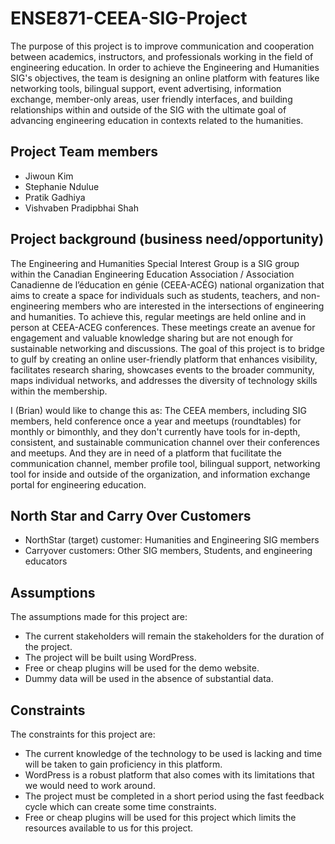 # ENSE871-CEEA-SIG-Project

The purpose of this project is to improve communication and cooperation between academics, instructors, and professionals working in the field of engineering education. In order to achieve the Engineering and Humanities SIG's objectives, the team is designing an online platform with features like networking tools, bilingual support, event advertising, information exchange, member-only areas, user friendly interfaces, and building relationships within and outside of the SIG with the ultimate goal of advancing engineering education in contexts related to the humanities.

## Project Team members
- Jiwoun Kim
- Stephanie Ndulue
- Pratik Gadhiya
- Vishvaben Pradipbhai Shah

## Project background (business need/opportunity)
The Engineering and Humanities Special Interest Group is a SIG group within the Canadian Engineering Education Association / Association Canadienne de l’éducation en génie (CEEA-ACÉG) national organization that aims to create a space for individuals such as students, teachers, and non-engineering members who are interested in the intersections of engineering and humanities.  To achieve this, regular meetings are held online and in person at CEEA-ACEG conferences. These meetings create an avenue for engagement and valuable knowledge sharing but are not enough for sustainable networking and discussions. 
The goal of this project is to bridge to gulf by creating an online user-friendly platform that enhances visibility, facilitates research sharing, showcases events to the broader community, maps individual networks, and addresses the diversity of technology skills within the membership.

I (Brian) would like to change this as:
The CEEA members, including SIG members, held conference once a year and meetups (roundtables) for monthly or bimonthly, and they don't currently have tools for in-depth, consistent, and sustainable communication channel over their conferences and meetups. And they are in need of a platform that fucilitate the communication channel, member profile tool, bilingual support, networking tool for inside and outside of the organization, and information exchange portal for engineering education.

## North Star and Carry Over Customers
- NorthStar (target) customer: Humanities and Engineering SIG members
- Carryover customers: Other SIG members, Students, and engineering educators

## Assumptions
The assumptions made for this project are:
- The current stakeholders will remain the stakeholders for the duration of the project.
- The project will be built using WordPress.
- Free or cheap plugins will be used for the demo website.
- Dummy data will be used in the absence of substantial data.

## Constraints
The constraints for this project are:
- The current knowledge of the technology to be used is lacking and time will be taken to gain proficiency in this platform.
- WordPress is a robust platform that also comes with its limitations that we would need to work around.
- The project must be completed in a short period using the fast feedback cycle which can create some time constraints.
- Free or cheap plugins will be used for this project which limits the resources available to us for this project.
